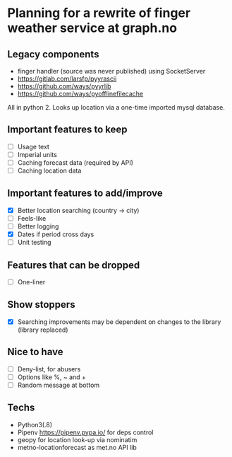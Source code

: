 # Planning for a rewrite of finger weather service at graph.no

## Legacy components

* finger handler (source was never published) using SocketServer
* https://gitlab.com/larsfp/pyyrascii
* https://github.com/ways/pyyrlib
* https://github.com/ways/pyofflinefilecache

All in python 2. Looks up location via a one-time imported mysql database.

## Important features to keep
- [ ] Usage text
- [ ] Imperial units
- [ ] Caching forecast data (required by API)
- [ ] Caching location data

## Important features to add/improve

- [x] Better location searching (country -> city)
- [ ] Feels-like
- [ ] Better logging
- [x] Dates if period cross days
- [ ] Unit testing

## Features that can be dropped

- [ ] One-liner

## Show stoppers

- [x] Searching improvements may be dependent on changes to the library (library replaced)

## Nice to have

- [ ] Deny-list, for abusers
- [ ] Options like %, ~ and +
- [ ] Random message at bottom

## Techs

* Python3(.8)
* Pipenv https://pipenv.pypa.io/ for deps control
* geopy for location look-up via nominatim
* metno-locationforecast as met.no API lib


